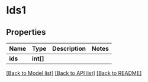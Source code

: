 # Ids1

## Properties
Name | Type | Description | Notes
------------ | ------------- | ------------- | -------------
**ids** | **int[]** |  | 

[[Back to Model list]](../README.md#documentation-for-models) [[Back to API list]](../README.md#documentation-for-api-endpoints) [[Back to README]](../README.md)


